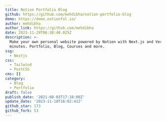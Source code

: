 ```yaml
---
title: Notion Portfolio Blog
github: https://github.com/mehdibha/notion-portfolio-blog
demo: https://demo.notionfol.io/
author: mehdibha
author_link: https://github.com/mehdibha
date: 2023-11-29T06:38:40.025Z
description: >-
  Make your own personal website powered by Notion with Next.js and Vercel in
  minutes. Portfolio, Blog, Courses and more.
ssg:
  - Nextjs
css:
  - Tailwind
  - PostCSS
cms: []
category:
  - Blog
  - Portfolio
draft: false
publish_date: '2021-08-03T17:18:00Z'
update_date: '2023-11-18T16:02:41Z'
github_star: 173
github_fork: 53
---
```

